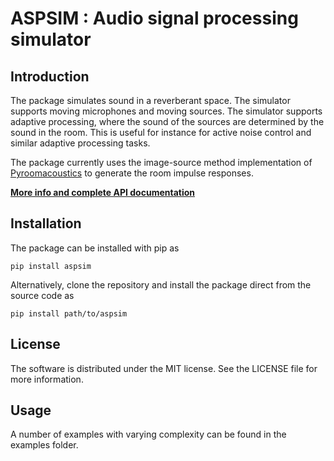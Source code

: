# ASPSIM : Audio signal processing simulator

## Introduction
The package simulates sound in a reverberant space. The simulator supports moving microphones and moving sources. The simulator supports adaptive processing, where the sound of the sources are determined by the sound in the room. This is useful for instance for active noise control and similar adaptive processing tasks. 

The package currently uses the image-source method implementation of [Pyroomacoustics](https://github.com/LCAV/pyroomacoustics) to generate the room impulse responses. 

**[More info and complete API documentation](https://sounds-research.github.io/aspsim/)**


## Installation
The package can be installed with pip as
```
pip install aspsim
```

Alternatively, clone the repository and install the package direct from the source code as
```
pip install path/to/aspsim
```

## License
The software is distributed under the MIT license. See the LICENSE file for more information.


## Usage
A number of examples with varying complexity can be found in the examples folder. 
